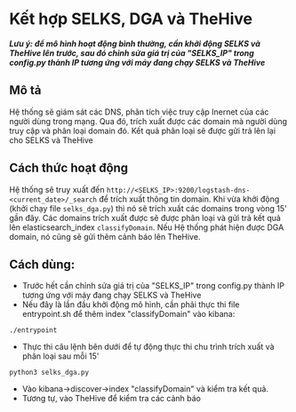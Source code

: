 # Kết hợp SELKS, DGA và TheHive
***Lưu ý: để mô hình hoạt động bình thường, cần khởi động SELKS và TheHive lên trước, 
sau đó chỉnh sửa giá trị của "SELKS_IP" trong config.py thành IP tương ứng với máy đang chạy SELKS và TheHive***

## Mô tả
Hệ thống sẽ giám sát các DNS, phân tích việc truy cập Inernet của các người dùng trong mạng. Qua đó, trích xuất được các domain mà người dùng truy cập và phân loại domain đó. Kết quả phân loại sẽ được gửi trả lên lại cho SELKS và TheHive

## Cách thức hoạt động
Hệ thống sẽ truy xuất đến `http://<SELKS_IP>:9200/logstash-dns-<current_date>/_search` để trích xuất thông tin domain. 
Khi vừa khởi động (khởi chạy file `selks_dga.py`) thì nó sẽ trích xuất các domains trong vòng 15' gần đây.
Các domains trích xuất được sẽ được phân loại và gửi trả kết quả lên elasticsearch_index `classifyDomain`. 
Nếu Hệ thống phát hiện được DGA domain, nó cũng sẽ gửi thêm cảnh báo lên TheHive.

## Cách dùng:
- Trước hết cần chỉnh sửa giá trị của "SELKS_IP" trong config.py thành IP tương ứng với máy đang chạy SELKS và TheHive
- Nếu đây là lần đầu khởi động mô hình, cần phải thực thi file entrypoint.sh để thêm index "classifyDomain" vào kibana:</br>
```
./entrypoint
```
- Thực thi câu lệnh bên dưới để tự động thực thi chu trình trích xuất và phân loại sau mỗi 15'
``` 
python3 selks_dga.py
```
- Vào kibana->discover->index "classifyDomain" và kiểm tra kết quả.
- Tương tự, vào TheHive để kiểm tra các cảnh báo
